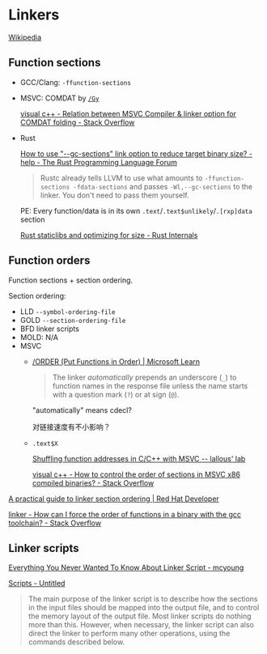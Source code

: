 # Linkers
[Wikipedia](https://en.wikipedia.org/wiki/Linker_(computing))

## Function sections
- GCC/Clang: `-ffunction-sections`

- MSVC: COMDAT by [`/Gy`](https://learn.microsoft.com/en-us/cpp/build/reference/gy-enable-function-level-linking)

  [visual c++ - Relation between MSVC Compiler & linker option for COMDAT folding - Stack Overflow](https://stackoverflow.com/questions/40554894/relation-between-msvc-compiler-linker-option-for-comdat-folding)

- Rust
  
  [How to use "--gc-sections" link option to reduce target binary size? - help - The Rust Programming Language Forum](https://users.rust-lang.org/t/how-to-use-gc-sections-link-option-to-reduce-target-binary-size/71374/3)
  > Rustc already tells LLVM to use what amounts to `-ffunction-sections -fdata-sections` and passes `-Wl,--gc-sections` to the linker. You don't need to pass them yourself.

  PE: Every function/data is in its own `.text`/`.text$unlikely`/`.[rxp]data` section

  [Rust staticlibs and optimizing for size - Rust Internals](https://internals.rust-lang.org/t/rust-staticlibs-and-optimizing-for-size/5746)

## Function orders
Function sections + section ordering.

Section ordering:
- LLD `--symbol-ordering-file`
- GOLD `--section-ordering-file`
- BFD linker scripts
- MOLD: N/A
- MSVC
  - [/ORDER (Put Functions in Order) | Microsoft Learn](https://learn.microsoft.com/en-us/cpp/build/reference/order-put-functions-in-order)

    > The linker *automatically* prepends an underscore (`_`) to function names in the response file unless the name starts with a question mark (`?`) or at sign (`@`).

    "automatically" means cdecl?

    对链接速度有不小影响？

  - `.text$X`

    [Shuffling function addresses in C/C++ with MSVC -- lallous' lab](http://lallouslab.net/2018/03/26/shuffling-function-addresses-in-c-c-with-msvc/)

    [visual c++ - How to control the order of sections in MSVC x86 compiled binaries? - Stack Overflow](https://stackoverflow.com/questions/47704336/how-to-control-the-order-of-sections-in-msvc-x86-compiled-binaries)

[A practical guide to linker section ordering | Red Hat Developer](https://developers.redhat.com/articles/2024/06/13/practical-guide-linker-section-ordering#linker_section_ordering)

[linker - How can I force the order of functions in a binary with the gcc toolchain? - Stack Overflow](https://stackoverflow.com/questions/6614209/how-can-i-force-the-order-of-functions-in-a-binary-with-the-gcc-toolchain)

## Linker scripts
[Everything You Never Wanted To Know About Linker Script - mcyoung](https://mcyoung.xyz/2021/06/01/linker-script/)

[Scripts - Untitled](https://sourceware.org/binutils/docs-2.21/ld/Scripts.html#Scripts)
> The main purpose of the linker script is to describe how the sections in the input files should be mapped into the output file, and to control the memory layout of the output file. Most linker scripts do nothing more than this. However, when necessary, the linker script can also direct the linker to perform many other operations, using the commands described below.